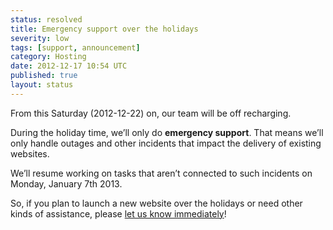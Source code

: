 ```yaml
---
status: resolved
title: Emergency support over the holidays
severity: low
tags: [support, announcement]
category: Hosting
date: 2012-12-17 10:54 UTC
published: true
layout: status
---
```


From this Saturday (2012-12-22) on, our team will be off recharging.

During the holiday time, we’ll only do **emergency support**. That means we’ll only handle outages and other incidents that impact the delivery of existing websites.

We’ll resume working on tasks that aren’t connected to such incidents on Monday, January 7th 2013.

So, if you plan to launch a new website over the holidays or need other kinds of assistance, please [let us know immediately](https://freistil.zendesk.com/anonymous_requests/new)!




